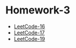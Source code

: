 # Homework-3

- [LeetCode-16](./LeetCode-16/README.md)
- [LeetCode-17](./LeetCode-17/README.md)
- [LeetCode-19](./LeetCode-19/README.md)
